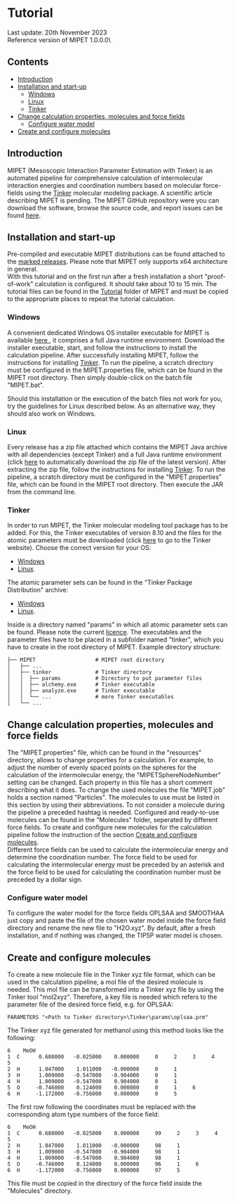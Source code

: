 # Tutorial

Last update: 20th November 2023\
Reference version of MIPET 1.0.0.0\

## Contents
* [Introduction](#introduction)
* [Installation and start-up](#installation-and-start-up)
  * [Windows](#windows)
  * [Linux](#linux)
  * [Tinker](#tinker)
* [Change calculation properties, molecules and force fields](#change-calculation-properties-molecules-and-force-fields) 
  * [Configure water model](#configure-water-model)
* [Create and configure molecules](#create-and-configure-molecules)

## Introduction
MIPET (Mesoscopic Interaction Parameter Estimation with Tinker) is an automated pipeline for comprehensive calculation
of intermolecular interaction energies and coordination numbers based on molecular force-fields using the 
<a href="https://dasher.wustl.edu/tinker/">Tinker</a> molecular modeling package.
A scientific article describing MIPET is pending. 
The MIPET GitHub repository were you can download the software, browse the source code, and report issues can be found 
<a href="https://github.com/zielesny/MIPET">here</a>.

## Installation and start-up
Pre-compiled and executable MIPET distributions can be found attached to the 
<a href="https://github.com/zielesny/MIPET/releases">marked releases</a>. Please note that MIPET only supports x64 
architecture in general.\
With this tutorial and on the first run after a fresh installation a short "proof-of-work" calculation is configured. 
It should take about 10 to 15 min.
The tutorial files can be found in the <a href="https://github.com/zielesny/MIPET/tree/main/Tutorial">Tutorial</a> folder 
of MIPET and must be copied to the appropriate 
places to repeat the tutorial calculation. 

### Windows
A convenient dedicated Windows OS installer executable for MIPET is available
<a href="https://github.com/zielesny/MIPET/releases/download/MIPET/MIPET_win_x86_64.exe"> here </a>, 
it comprises a full Java runtime environment. Download the installer executable, start, and follow the instructions to
install the calculation pipeline. After successfully installing MIPET, follow the instructions for installing [Tinker](#tinker). To run the pipeline, 
a scratch directory must be configured in the MIPET.properties file, which can be found in the MIPET root directory. 
Then simply double-click on the batch file "MIPET.bat".

Should this installation or the execution of the batch files not work for you, try the guidelines for Linux described 
below. As an alternative way, they should also work on Windows.

### Linux
Every release has a zip file attached which contains the MIPET Java archive with all dependencies (except Tinker) and a
full Java runtime environment 
(click <a href="https://github.com/zielesny/MIPET/releases/download/MIPET/MIPET_linux_x86_64.tar.gz">here</a> to 
automatically download the zip file of the latest version). 
After extracting the zip file, follow the instructions for installing [Tinker](#tinker). To run the pipeline, 
a scratch directory must be configured in the "MIPET.properties" file, which can be found in the MIPET root directory. 
Then execute the JAR from the command line.

### Tinker
In order to run MIPET, the Tinker molecular modeling tool package has to be added. For this, the Tinker executables of version 8.10 and 
the files for the atomic parameters must be downloaded 
(click <a href="https://dasher.wustl.edu/tinker/">here</a> to go to the Tinker website). Choose the correct version for 
your OS:
  * <a href="https://dasher.wustl.edu/tinker/downloads/bin-windows-8.10.5.zip"> Windows </a>
  * <a href="https://dasher.wustl.edu/tinker/downloads/bin-linux-8.10.5.tar.gz"> Linux</a>.

The atomic parameter sets can be found in the "Tinker Package Distribution" archive:
  * <a href="https://dasher.wustl.edu/tinker/downloads/tinker-8.10.5.zip"> Windows </a>
  * <a href="https://dasher.wustl.edu/tinker/downloads/tinker-8.10.5.tar.gz"> Linux</a>.

Inside is a directory named "params" in which all atomic parameter sets can be found.
Please note the current <a href="https://dasher.wustl.edu/tinker/downloads/license.pdf">licence</a>. 
The executables and the parameter files have to be placed in a subfolder named "tinker", which you have to create in the
root directory of MIPET.
Example directory structure:

    ├── MIPET                   # MIPET root directory  
    │   ├── ...              
    │   ├── tinker              # Tinker directory
    │   │  ├── params           # Directory to put parameter files  
    │   │  ├── alchemy.exe      # Tinker executable  
    │   │  ├── analyze.exe      # Tinker executable  
    │   │  └── ...              # more Tinker executables  
    │   └── ...                 

## Change calculation properties, molecules and force fields
The "MIPET.properties" file,  which can be found in the "resources" directory, allows to change properties for a 
calculation. For example, to adjust the number of evenly spaced points on the spheres for the calculation of the 
intermolecular energy, the "MIPETSphereNodeNumber" setting can be changed. Each property in this file has a short comment
describing what it does. To change the used molecules the file "MIPET.job" holds a section named "Particles". The molecules 
to use must be listed in this section by using their abbreviations. To not consider a molecule during the pipeline a
preceded hashtag is needed. Configured and ready-to-use molecules can be found in the "Molecules" folder, seperated by 
different force fields. To create and configure new molecules for the calculation pipeline follow the instruction of the
section [Create and configure molecules](#create-and-configure-molecules).\
Different force fields can be used to calculate the intermolecular energy and determine the coordination number. The 
force field to be used for calculating the intermolecular energy must be preceded by an asterisk and the force field 
to be used for calculating the coordination number must be preceded by a dollar sign.

### Configure water model
To configure the water model for the force fields OPLSAA and SMOOTHAA just copy and paste the file of the chosen water 
model inside the force field directory and rename the new file to "H2O.xyz". By default, after a fresh installation, and 
if nothing was changed, the TIP5P water model is chosen.

## Create and configure molecules
To create a new molecule file in the Tinker xyz file format, which can be used in the calculation pipeline, a mol file of the desired molecule is needed. This mol file can be transformed into a Tinker xyz file by using the Tinker tool "mol2xyz". Therefore, a key file is needed which refers to the parameter file of the desired force field, e.g. for OPLSAA:
    
    PARAMETERS "<Path to Tinker directory>\Tinker\params\oplsaa.prm"  

The Tinker xyz file generated for methanol using this method looks like the following:

    6    MeOH
    1  C      0.680000   -0.025000    0.000000     0     2     3     4     5
    2  H      1.047000    1.011000   -0.000000     0     1
    3  H      1.009000   -0.547000   -0.904000     0     1
    4  H      1.009000   -0.547000    0.904000     0     1
    5  O     -0.746000    0.124000    0.000000     0     1     6
    6  H     -1.172000   -0.756000    0.000000     0     5

The first row following the coordinates must be replaced with the corresponding atom type numbers of the force field:

    6    MeOH
    1  C      0.680000   -0.025000    0.000000     99     2     3     4     5
    2  H      1.047000    1.011000   -0.000000     98     1
    3  H      1.009000   -0.547000   -0.904000     98     1
    4  H      1.009000   -0.547000    0.904000     98     1
    5  O     -0.746000    0.124000    0.000000     96     1     6
    6  H     -1.172000   -0.756000    0.000000     97     5

This file must be copied in the directory of the force field inside the "Molecules" directory.
